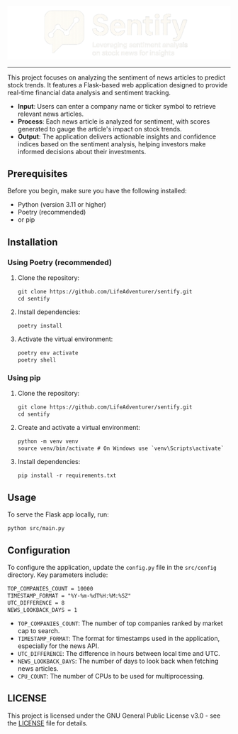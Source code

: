 ![](./sentify_logo.png)

<hr>

This project focuses on analyzing the sentiment of news articles to predict stock trends. It features a Flask-based web application designed to provide real-time financial data analysis and sentiment tracking.

- **Input**: Users can enter a company name or ticker symbol to retrieve relevant news articles.
- **Process**: Each news article is analyzed for sentiment, with scores generated to gauge the article's impact on stock trends.
- **Output**: The application delivers actionable insights and confidence indices based on the sentiment analysis, helping investors make informed decisions about their investments.

## Prerequisites

Before you begin, make sure you have the following installed:
- Python (version 3.11 or higher)
- Poetry (recommended)
- or pip

## Installation

### Using Poetry (recommended)

1. Clone the repository:
    ```shell
    git clone https://github.com/LifeAdventurer/sentify.git
    cd sentify
    ```
2. Install dependencies:
    ```shell
    poetry install
    ```
3. Activate the virtual environment:
    ```shell
    poetry env activate
    poetry shell
    ```

### Using pip

1. Clone the repository:
    ```shell
    git clone https://github.com/LifeAdventurer/sentify.git
    cd sentify
    ```
2. Create and activate a virtual environment:
    ```shell
    python -m venv venv
    source venv/bin/activate # On Windows use `venv\Scripts\activate`
    ```
3. Install dependencies:
    ```shell
    pip install -r requirements.txt
    ```

## Usage

To serve the Flask app locally, run:
```
python src/main.py
```

## Configuration

To configure the application, update the `config.py` file in the `src/config` directory. Key parameters include:
```
TOP_COMPANIES_COUNT = 10000
TIMESTAMP_FORMAT = "%Y-%m-%dT%H:%M:%SZ"
UTC_DIFFERENCE = 8
NEWS_LOOKBACK_DAYS = 1
```

- `TOP_COMPANIES_COUNT`: The number of top companies ranked by market cap to search.
- `TIMESTAMP_FORMAT`: The format for timestamps used in the application, especially for the news API.
- `UTC_DIFFERENCE`: The difference in hours between local time and UTC.
- `NEWS_LOOKBACK_DAYS`: The number of days to look back when fetching news articles.
- `CPU_COUNT`: The number of CPUs to be used for multiprocessing.

## LICENSE

This project is licensed under the GNU General Public License v3.0 - see the [LICENSE](./LICENSE) file for details.

